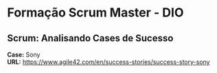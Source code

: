 # Formação Scrum Master - DIO
## Scrum: Analisando Cases de Sucesso

**Case:** Sony  
**URL:** https://www.agile42.com/en/success-stories/success-story-sony
